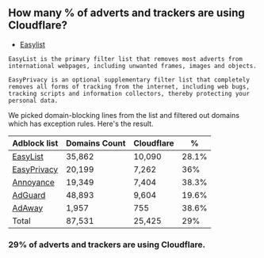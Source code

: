 ## How many % of adverts and trackers are using Cloudflare?


- [Easylist](https://web.archive.org/web/20210516110248/https://easylist.to/)
```
EasyList is the primary filter list that removes most adverts from international webpages, including unwanted frames, images and objects.

EasyPrivacy is an optional supplementary filter list that completely removes all forms of tracking from the internet, including web bugs, tracking scripts and information collectors, thereby protecting your personal data.
```


We picked domain-blocking lines from the list and filtered out domains which has exception rules.
Here's the result.


| Adblock list | Domains Count | Cloudflare | % |
| --- | --- | --- | --- |
| [EasyList](https://easylist.to/easylist/easylist.txt) | 35,862 | 10,090 | 28.1% |
| [EasyPrivacy](https://easylist.to/easylist/easyprivacy.txt) | 20,199 | 7,262 | 36% |
| [Annoyance](https://secure.fanboy.co.nz/fanboy-annoyance.txt) | 19,349 | 7,404 | 38.3% |
| [AdGuard](https://adguardteam.github.io/AdGuardSDNSFilter/Filters/filter.txt) | 48,893 | 9,604 | 19.6% |
| [AdAway](https://raw.githubusercontent.com/AdAway/adaway.github.io/master/hosts.txt) | 1,957 | 755 | 38.6% |
| Total | 87,531 | 25,425 | 29% |


### 29% of adverts and trackers are using Cloudflare.
